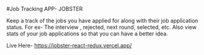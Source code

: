 #Job Tracking APP- JOBSTER

Keep a track of the jobs you have applied for along with their job application status.
For ex- The interview , rejected, next round, selected, etc.
Also view stats of your job applications so that you can have a better idea.

Live Here- https://jobster-react-redux.vercel.app/
